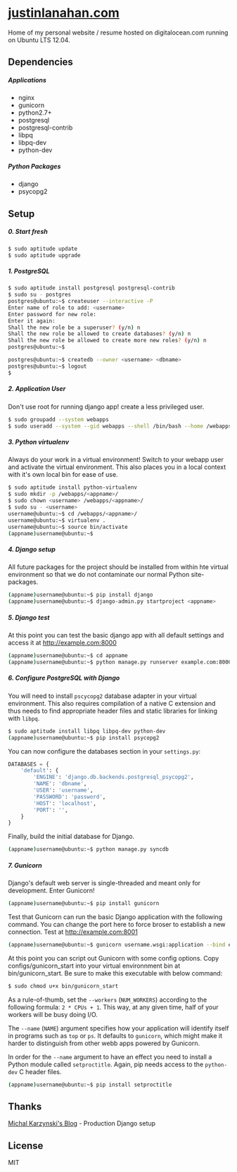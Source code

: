 # [justinlanahan.com](http://www.justinlanahan.com)

Home of my personal website / resume hosted on digitalocean.com running on Ubuntu LTS 12.04.

## Dependencies
##### Applications
- nginx
- gunicorn
- python2.7+
- postgresql
- postgresql-contrib
- libpq
- libpq-dev
- python-dev
##### Python Packages
- django
- psycopg2
## Setup
##### 0. Start fresh
```sh
$ sudo aptitude update
$ sudo aptitude upgrade
```
##### 1. PostgreSQL
```sh
$ sudo aptitude install postgresql postgresql-contrib
$ sudo su - postgres
postgres@ubuntu:~$ createuser --interactive -P
Enter name of role to add: <username>
Enter password for new role: 
Enter it again: 
Shall the new role be a superuser? (y/n) n
Shall the new role be allowed to create databases? (y/n) n
Shall the new role be allowed to create more new roles? (y/n) n
postgres@ubuntu:~$

postgres@ubuntu:~$ createdb --owner <username> <dbname>
postgres@ubuntu:~$ logout
$
```
##### 2. Application User
Don't use root for running django app! create a less privileged user.
```sh
$ sudo groupadd --system webapps
$ sudo useradd --system --gid webapps --shell /bin/bash --home /webapps/<username> <appname>
```
##### 3. Python virtualenv
Always do your work in a virtual environment! Switch to your webapp user and activate the virtual environment. This also places you in a local context with it's own local bin for ease of use.
```sh
$ sudo aptitude install python-virtualenv
$ sudo mkdir -p /webapps/<appname>/
$ sudo chown <username> /webapps/<appname>/
$ sudo su - <username>
username@ubuntu:~$ cd /webapps/<appname>/
username@ubuntu:~$ virtualenv .
username@ubuntu:~$ source bin/activate
(appname)username@ubuntu:~$
```
##### 4. Django setup
All future packages for the project should be installed from within hte virtual environment so that we do not contaminate our normal Python site-packages.
```sh
(appname)username@ubuntu:~$ pip install django
(appname)username@ubuntu:~$ django-admin.py startproject <appname>
```

##### 5. Django test
At this point you can test the basic django app with all default settings and access it at http://example.com:8000
```sh
(appname)username@ubuntu:~$ cd appname
(appname)username@ubuntu:~$ python manage.py runserver example.com:8000
```
##### 6. Configure PostgreSQL with Django
You will need to install `pscycopg2` database adapter in your virtual environment. This also requires compilation of a native C extension and thus needs to find appropriate header files and static libraries for linking with `libpq`.
```sh
$ sudo aptitude install libpq libpq-dev python-dev
(appname)username@ubuntu:~$ pip install psycopg2
```
You can now configure the databases section in your `settings.py`:
```python
DATABASES = {
    'default': {
        'ENGINE': 'django.db.backends.postgresql_psycopg2',
        'NAME': 'dbname',
        'USER': 'username',
        'PASSWORD': 'password',
        'HOST': 'localhost',
        'PORT': '',
    }
}
```
Finally, build the initial database for Django.
```sh
(appname)username@ubuntu:~$ python manage.py syncdb
```

##### 7. Gunicorn
Django's default web server is single-threaded and meant only for development. Enter Gunicorn!
```sh
(appname)username@ubuntu:~$ pip install gunicorn
```
Test that Gunicorn can run the basic Django application with the following command. You can change the port here to force broser to establish a new connection. Test at http://example.com:8001
```sh
(appname)username@ubuntu:~$ gunicorn username.wsgi:application --bind example.com:8001
```
At this point you can script out Gunicorn with some config options. Copy configs/gunicorn_start into your virtual environnment bin at bin/gunicorn_start. Be sure to make this executable with below command:
```sh
$ sudo chmod u+x bin/gunicorn_start
```
As a rule-of-thumb, set the `--workers` (`NUM_WORKERS`) according to the following formula: `2 * CPUs + 1`. This way, at any given time, half of your workers will be busy doing I/O.

The `--name` (`NAME`) argument specifies how your application will identify itself in programs such as `top` or `ps`. It defaults to `gunicorn`, which might make it harder to distinguish from other webb apps powered by Gunicorn.

In order for the `--name` argument to have an effect you need to install a Python module called `setproctitle`. Again, pip needs access to the `python-dev` C header files.
```sh
(appname)username@ubuntu:~$ pip install setproctitle
```


## Thanks
[Michal Karzynski's Blog](http://michal.karzynski.pl/blog/2013/06/09/django-nginx-gunicorn-virtualenv-supervisor/) - Production Django setup

## License
MIT
